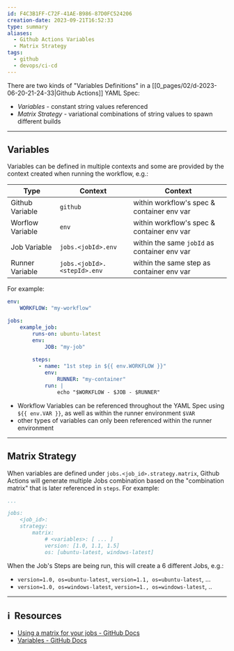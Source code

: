 ```yaml
---
id: F4C3B1FF-C72F-41AE-B986-87D0FC524206
creation-date: 2023-09-21T16:52:33
type: summary
aliases:
  - Github Actions Variables
  - Matrix Strategy
tags:
  - github
  - devops/ci-cd
---
```

There are two kinds of "Variables Definitions" in a [[0_pages/02/d-2023-06-20-21-24-33|Github Actions]] YAML Spec: 
- *Variables* - constant string values referenced
- *Matrix Strategy* - variational combinations of string values to spawn different builds

---
## Variables

Variables can be defined in multiple contexts and some are provided by the context created when running the workflow, e.g.: 

| Type | Context | Context |  
| --- | --- | --- | 
| Github Variable | `github` | within workflow's spec & container env var | 
| Worflow Variable | `env` | within workflow's spec & container env var | 
| Job Variable | `jobs.<jobId>.env` | within the same `jobId` as container env var | 
| Runner Variable | `jobs.<jobId>.<stepId>.env` | within the same step as container env var | 


For example: 

```yml
env:
	WORKFLOW: "my-workflow"

jobs:
	example_job:
	    runs-on: ubuntu-latest
	    env:
		    JOB: "my-job"
      
	    steps:
	      - name: "1st step in ${{ env.WORKFLOW }}"
		    env: 
				RUNNER: "my-container"
	        run: |
				echo "$WORKFLOW - $JOB - $RUNNER"
```

- Workflow Variables can be referenced throughout the YAML Spec using `${{ env.VAR }}`, as well as within the runner environment `$VAR`
- other types of variables can only been referenced within the runner environment

---
## Matrix Strategy

When variables are defined under `jobs.<job_id>.strategy.matrix`, Github Actions will generate multiple Jobs combination based on the "combination matrix" that is later referenced in `steps`. For example: 

```yaml
...

jobs:
	<job_id>:
	strategy:
		matrix:
			# <variables>: [ ... ] 
			version: [1.0, 1.1, 1.5]
			os: [ubuntu-latest, windows-latest]
```

When the Job's Steps are being run, this will create a 6 different Jobs, e.g.: 
- `version=1.0, os=ubuntu-latest`, `version=1.1, os=ubuntu-latest`, ...
- `version=1.0, os=windows-latest`, `version=1., os=windows-latest`, ..


---
## ℹ️  Resources
- [Using a matrix for your jobs - GitHub Docs](https://docs.github.com/en/actions/using-jobs/using-a-matrix-for-your-jobs)
- [Variables - GitHub Docs](https://docs.github.com/en/actions/learn-github-actions/variables)